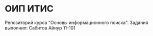 # ОИП ИТИС
Репозиторий курса "Основы информационного поиска". Задания выполнил: Сабитов Айнур 11-101
